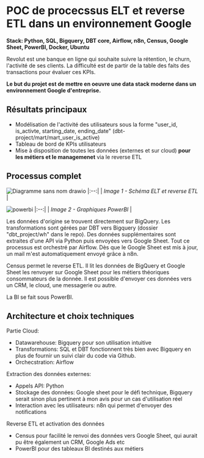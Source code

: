# POC de procecssus ELT et reverse ETL dans un environnement Google
**Stack: Python, SQL, Bigquery, DBT core, Airflow, n8n, Census, Google Sheet, PowerBI, Docker, Ubuntu**

Revolut est une banque en ligne qui souhaite suivre la rétention, le churn, l'activité de ses clients.
La difficulté est de partir de la table des faits des transactions pour évaluer ces KPIs.

**Le but du projet est de mettre en oeuvre une data stack moderne dans un environnement Google d'entreprise.**

## Résultats principaux
- Modélisation de l'activité des utilisateurs sous la forme "user_id, is_activte, starting_date, ending_date" (dbt-project/mart/mart_user_is_active)
- Tableau de bord de KPIs utilisateurs
- Mise à disposition de toutes les données (externes et sur cloud) **pour les métiers et le managemenet** via le reverse ETL


## Processus complet

![Diagramme sans nom drawio](https://github.com/user-attachments/assets/63158076-cf54-456b-abc6-d3cb00ba2969)
|:--:|
| *Image 1 - Schéma ELT et reverse ETL* |

![powerbi](https://github.com/user-attachments/assets/fc1c9d96-ed31-4093-8a09-12960ea78c41)
|:--:|
| *Image 2 - Graphiques PowerBI* |

Les données d'origine se trouvent directement sur BigQuery.
Les transformations sont gérées par DBT vers Bigquery (dossier "dbt_project/wh" dans le repo).
Des données supplémentaires sont extraites d'une API via Python puis envoyées vers Google Sheet.
Tout ce processus est orchestré par Airflow.
Dès que le Google Sheet est mis à jour, un mail m'est automatiquement envoyé grâce à n8n.

Census permet le reverse ETL.
Il lit les données de BigQuery et Google Sheet les renvoyer sur Google Sheet pour les métiers théoriques consommateurs de la donnée.
Il est possible d'envoyer ces données vers un CRM, le cloud, une messagerie ou autre.

La BI se fait sous PowerBI.

## Architecture et choix techniques

Partie Cloud:
- Datawarehouse: Bigquery pour son utilisation intuitive
- Transformations: SQL et DBT fonctionnent très bien avec Bigquery en plus de fournir un suivi clair du code via Github.
- Orchecstration: Airflow

Extraction des données externes:
- Appels API: Python
- Stockage des données: Google sheet pour le défi technique, Bigquery serait sinon plus pertinent à mon avis pour un cas d'utilisation réel
- Interaction avec les utilisateurs: n8n qui permet d'envoyer des notifications 

Reverse ETL et activation des données
- Census pour facilité le renvoi des données vers Google Sheet, qui aurait pu être également un CRM, Google Ads etc
- PowerBI pour des tableaux BI destinés aux métiers
